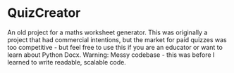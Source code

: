 # QuizCreator
An old project for a maths worksheet generator. This was originally a project that had commercial intentions, but the market for paid quizzes was too competitive - but feel free to use this if you are an educator or want to learn about Python Docx. Warning: Messy codebase - this was before I learned to write readable, scalable code.
